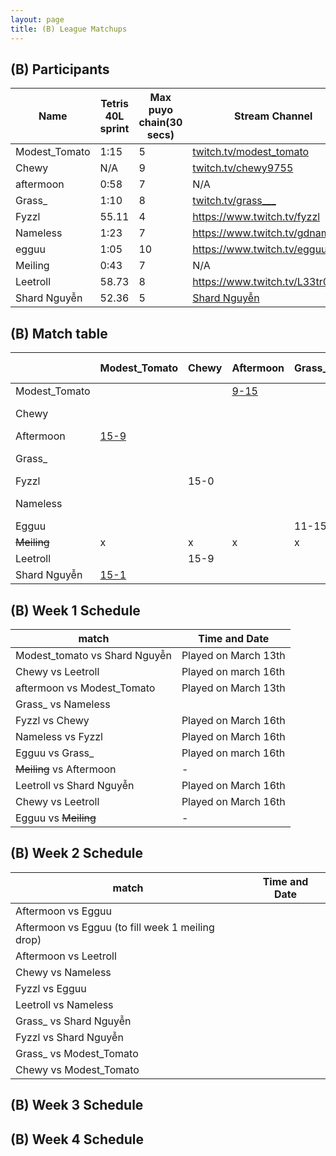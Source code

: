 ```yaml
---
layout: page
title: (B) League Matchups
---
```



## (B) Participants ##

<table>
  <thead>
    <tr>
      <th>Name</th>
	    <th>Tetris 40L sprint</th> 
	    <th>Max puyo chain(30 secs)</th>
	    <th>Stream Channel</th>
	    <th>Rating</th>
	    <th>score</th>
	</tr>
  </thead>	
<tbody>
    <tr>
      <td>Modest_Tomato</td>
      <td>1:15</td>
      <td>5</td>
       <td><a href="https://twitch.tv/modest_tomato">twitch.tv/modest_tomato</a></td>
      <td>9,100</td>
     <td>4-15</td>
    </tr>
       <tr>
      <td>Chewy</td>
      <td>N/A</td>
      <td>9</td>
      <td><a href="https://twitch.tv/chewy9755">twitch.tv/chewy9755</a></td>
      <td>5,000</td>
      <td>5-15</td>
    </tr>
	   <tr>
      <td>aftermoon</td>
      <td>0:58</td>		
      <td>7</td>
      <td>N/A</td>
      <td>16,000</td>
      <td>5-15</td>
    </tr>
  <tr>
      <td>Grass_</td>
      <td>1:10</td>
      <td>8</td>
		   <td><a href="https://www.twitch.tv/grass___">twitch.tv/grass___</a></td>
      <td>8,000</td>
      <td>6-15</td>
    </tr>
	<tr>
      <td>Fyzzl</td>
      <td>55.11</td>
      <td>4</td>
      <td><a href="https://www.twitch.tv/fyzzl">https://www.twitch.tv/fyzzl</a></td>
		   <td>15,653</td>
      <td>7-15</td>
    </tr>
	 <tr>
      <td>Nameless</td>
      <td>1:23</td>
      <td>7</td>
      <td><a href="https://www.twitch.tv/gdnameless">https://www.twitch.tv/gdnameless</a></td>
		   <td>14,924</td>
      <td>4-15</td>
    </tr>
	   <tr>
      <td>egguu</td>
      <td>1:05</td>
      <td>10</td>
      <td><a href="https://www.twitch.tv/egguu">https://www.twitch.tv/egguu</a></td>
      <td>2,000</td>
      <td> - </td>
    </tr>
	   <tr>
      <td>Meiling</td>
      <td>0:43</td>
      <td>7</td>
      <td>N/A</td>
      <td>17,000</td>
      <td> - </td>
    </tr>
	   <tr>
      <td>Leetroll</td>
      <td>58.73</td>
      <td> 8 </td>
      <td><a href="https://www.twitch.tv/L33tr0ll">https://www.twitch.tv/L33tr0ll</a></td>
      <td>10,500</td>
      <td> - </td>
    </tr>
	   <tr>
      <td>Shard Nguyễn</td>
      <td>52.36</td>
      <td>5</td>
      <td><a href="https://www.youtube.com/channel/UComPnvhf92TKdIdWAsPUD9Q?view_as=subscriber">Shard Nguyễn</a></td>
      <td>20,278</td>
      <td> - </td>
    </tr>
    
  </tbody>
</table>

## (B) Match table

<table>
  <thead>
    <tr>
      <th></th>
      <th>Modest_Tomato</th>
      <th>Chewy</th>
      <th>Aftermoon</th>
      <th>Grass_</th>
      <th>Fyzzl</th>
      <th>Nameless</th>
      <th>Egguu</th>
      <th>Meiling</th>
      <th>Leetroll</th>
      <th>Shard Nguyễn</th>
      <th>W/L</th>
      <th>Scores</th>
    </tr>
  </thead>
  <tbody>
    <tr>
      <td>Modest_Tomato</td>
      <td></td> <!---->
      <td></td> <!---->
      <td><a href="https://www.twitch.tv/videos/394107792?t=02h34m49s">9-15</a></td> <!---->
      <td></td> <!---->
      <td></td> <!---->
      <td></td> <!---->
      <td></td> <!---->
      <td></td> <!---->
      <td></td> <!---->
      <td><a href="https://www.twitch.tv/videos/394107792?t=02h03m23s">1-15</a></td> <!---->
      <td>0-2</td> <!---->
      <td>-20</td> <!---->
    </tr>
	  <tr>
      <td>Chewy</td>
      <td></td> <!---->
      <td></td> <!---->
      <td> </td> <!---->
      <td></td> <!---->
      <td>0-15</td> <!---->
      <td></td> <!---->
      <td></td> <!---->
      <td></td> <!---->
      <td>9-15</td> <!---->
      <td></td> <!---->
     <td>0-2</td> <!---->
      <td>-21</td> <!---->
    </tr>
	  <tr>
      <td>Aftermoon</td>
      <td><a href="https://www.twitch.tv/videos/394107792?t=02h34m49s">15-9</a></td> <!---->
      <td></td> <!---->
      <td> </td> <!---->
      <td></td> <!---->
      <td></td> <!---->
      <td></td> <!---->
      <td></td> <!---->
      <td></td> <!---->
      <td></td> <!---->
      <td></td> <!---->
      <td>1-0</td> <!---->
      <td>+6</td> <!---->
    </tr>
	  	  <tr>
      <td>Grass_</td>
      <td></td> <!---->
      <td></td> <!---->
      <td></td> <!---->
      <td></td> <!---->
      <td></td> <!---->
      <td></td> <!---->
      <td>15-11</td> <!---->
      <td></td> <!---->
      <td></td> <!---->
      <td></td> <!---->
      <td>1-0</td> <!---->
      <td>+4</td> <!---->
    </tr>
	   <tr>
	  <td>Fyzzl</td>
      <td></td> <!---->
      <td>15-0</td> <!---->
      <td> </td> <!---->
      <td></td> <!---->
      <td></td> <!---->
      <td>15-5</td> <!---->
      <td></td> <!---->
      <td></td> <!---->
      <td></td> <!---->
      <td></td> <!---->
      <td>2-0</td> <!---->
      <td>+25</td> <!---->
    </tr>
	   <tr>
    <td>Nameless</td>
      <td></td> <!---->
      <td></td> <!---->
      <td> </td> <!---->
      <td></td> <!---->
      <td>5-15</td> <!---->
      <td></td> <!---->
      <td></td> <!---->
      <td></td> <!---->
      <td></td> <!---->
      <td></td> <!---->
      <td>0-1</td> <!---->
      <td>-10</td> <!---->
    </tr>
	   <tr>
    <td>Egguu</td>
      <td></td> <!---->
      <td></td> <!---->
      <td></td> <!---->
      <td>11-15</td> <!---->
      <td></td> <!---->
      <td></td> <!---->
      <td></td> <!---->
      <td></td> <!---->
      <td></td> <!---->
      <td></td> <!---->
      <td>0-1</td> <!---->
      <td>-4</td> <!---->
    </tr>
	   <tr>
		   <td><del>Meiling</del></td>
      <td>x</td> <!---->
      <td>x</td> <!---->
      <td>x</td> <!---->
      <td>x</td> <!---->
      <td>x</td> <!---->
      <td>x</td> <!---->
      <td>x</td> <!---->
      <td>x</td> <!---->
      <td>x</td> <!---->
      <td>x</td> <!---->
      <td>x</td> <!---->
      <td>x</td> <!---->
    </tr>
	   <tr>
    <td>Leetroll</td>
      <td></td> <!---->
      <td>15-9</td> <!---->
      <td> </td> <!---->
      <td></td> <!---->
      <td></td> <!---->
      <td></td> <!---->
      <td></td> <!---->
      <td></td> <!---->
      <td></td> <!---->
      <td>14-14</td> <!---->
      <td>1-0</td> <!---->
      <td>+6</td> <!---->
    </tr>
	   <tr>
    <td>Shard Nguyễn</td>
      <td><a href="https://www.twitch.tv/videos/394107792?t=02h03m23s">15-1</a></td> <!---->
      <td></td> <!---->
      <td></td> <!---->
      <td> </td> <!---->
      <td></td> <!---->
      <td></td> <!---->
      <td></td> <!---->
      <td></td> <!---->
      <td></td> <!---->
      <td>14-14</td> <!---->
      <td>1-0</td> <!---->
      <td>+14</td> <!---->
    </tr>
	</tbody>
</table>
	
	
## (B) Week 1 Schedule ##
<table>
  <thead>
    <tr>
      <th>match</th>
	    <th>Time and Date</th> 
	</tr>
  </thead>
<tbody>
    <tr>
      <td>Modest_tomato	vs Shard Nguyễn</td>
      <td>Played on March 13th</td>
    </tr>
       <tr>
      <td>Chewy vs Leetroll</td>
      <td>Played on march 16th</td>
    </tr>
	 <tr>
      <td>aftermoon vs Modest_Tomato</td>
      <td>Played on March 13th</td>
    </tr>
	 <tr>
      <td>Grass_ vs Nameless</td>
      <td></td>
    </tr>
	 <tr>
      <td>Fyzzl vs Chewy</td>
      <td>Played on March 16th</td>
    </tr>
	 <tr>
      <td>Nameless vs Fyzzl</td>
      <td>Played on March 16th</td>
    </tr>
	 <tr>
      <td>Egguu vs Grass_</td>
      <td>Played on march 16th</td>
    </tr>
		 <tr>
      <td><del>Meiling</del> vs Aftermoon</td>
      <td>-</td>
    </tr>
			 <tr>
      <td>Leetroll vs Shard Nguyễn</td>
      <td>Played on March 16th</td>
    </tr>
			 <tr>
      <td>Chewy vs Leetroll</td>
      <td>Played on March 16th</td>
    </tr>
			 <tr>
<td>Egguu vs <del>Meiling</del></td>
      <td>-</td>
    </tr>
  </tbody>
</table>

## (B) Week 2 Schedule ##

<table>
  <thead>
    <tr>
      <th>match</th>
	    <th>Time and Date</th> 
	</tr>
  </thead>
<tbody>
    <tr>
      <td>Aftermoon vs Egguu</td>
      <td></td>
    </tr>
	<tr>
      <td>Aftermoon vs Egguu (to fill week 1 meiling drop) </td>
      <td></td>
    </tr>
	<tr>
      <td>Aftermoon vs Leetroll</td>
      <td></td>
    </tr>
	<tr>
      <td>Chewy vs Nameless</td>
      <td></td>
    </tr>
	<tr>
      <td>Fyzzl vs Egguu</td>
      <td></td>
    </tr>
	<tr>
      <td>Leetroll vs Nameless</td>
      <td></td>
    </tr>
	<tr>
      <td>Grass_ vs Shard Nguyễn</td>
      <td></td>
    </tr>
	<tr>
      <td>Fyzzl vs Shard Nguyễn</td>
      <td></td>
    </tr>
	<tr>
      <td>Grass_ vs Modest_Tomato</td>
      <td></td>
	<tr>
      <td>Chewy vs Modest_Tomato</td>
      <td></td>
    </tr>
  </tbody>
</table>

## (B) Week 3 Schedule ##


## (B) Week 4 Schedule ##
